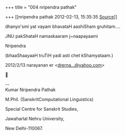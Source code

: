 +++
title = "004 nripendra pathak"

+++
[[nripendra pathak	2012-02-13, 15:35:35 [Source](https://groups.google.com/g/bvparishat/c/z9DCsQAN2tQ)]]



dhanyo'smi yat vayam bhavataH aashiSham gruhitam....

JNU pakShataH namaskaaram j\~naapayaami  

  

Nripendra

  

(bhaaShaayaaH truTiH yadi asti chet kShamyataam.)  
  

2012/2/13 narayanan er \<[drerna...@yahoo.com]()\>



  
  

  

--  
Kumar Nripendra Pathak

M.Phil. (SanskritComputational Linguistics)

Special Centre for Sanskrit Studies,

Jawaharlal Nehru University,

New Delhi-110067.

  

  

  

